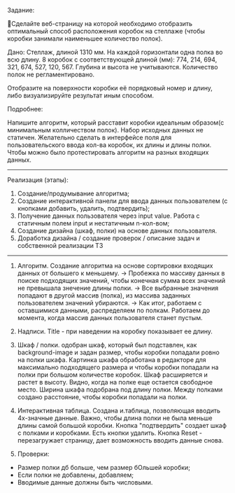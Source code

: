 Задание: 

🧩Сделайте веб-страницу на которой необходимо отобразить оптимальный способ расположения коробок на стеллаже (чтобы коробки занимали наименьшее количество полок). 

Дано: 
Стеллаж, длиной 1310 мм. На каждой горизонтали одна полка во всю длину. 
8 коробок с соответствующей длиной (мм): 774, 214, 694, 321, 674, 527, 120, 567. 
Глубина и высота не учитываются. Количество полок не регламентировано. 

Отобразите на поверхности коробки её порядковый номер и длину, либо визуализируйте результат иным способом. 

Подробнее: 

Напишите алгоритм, который расставит коробки идеальным образом(с минимальным колличеством полок). 
Набор исходных данных не статичен. 
Желательно сделать в интерфейсе поля для пользовательского ввода кол-ва коробок, их длины и длины полки.
Чтобы можно было протестировать алгоритм на разных входящих данных.

-----------------------------------------------------------------------------------------------------

Реализация (этапы):

1. Создание/продумывание алгоритма;
2. Создание интерактивной панели для ввода данных пользователем (с кнопками добавить, удалить, подтвердить);
3. Получение данных пользователя через input value. Работа с статичным полем input и нестатичным n-кол-вом;
4. Создание дизайна (шкаф, полки) на основе данных пользователя. 
5. Доработка дизайна / создание проверок / описание задач и собственной реализации ТЗ

---------------------------------------------------------
1. Алгоритм.
Создание алгоритма на основе сортировки входящих данных от большего к меньшему. -> Пробежка по массиву данных в поиске подходящих значений, чтобы конечная сумма всех значений не превышала знечение длины полки. -> Все выбранные значения попадают в другой массив (полка), из массива заданных пользователем значений убираются. -> Как итог, работаем с оставшимися данными, распределяем по полкам. Работаем до момента, когда массив данных пользователя станет пустым. 

2. Надписи.
Title - при наведении на коробку показывает ее длину. 

3. Шкаф / полки.
одобран шкаф, который был подставлен, как background-image и задан размер, чтобы коробки попадали ровно на полки шкафа. Картинка шкафа обработана в редакторе для максимально подходящего размера и чтобы коробки попадали на полки при большом количестве коробок. Шкаф расширяется и растет в высоту. Видно, когда на полке еще остается свободное место. Ширина шкафа подобрана под длину полки. Между полками создано расстояние, чтобы коробки попадали на полки.

4. Интерактивная таблица.
Создана и.таблица, позволяющая вводить 4х-значные данные.
Важно, чтобы длина полки не была меньше длины самой большой коробки. Кнопка "подтвердить" создает шкаф с полками и коробками. Есть кнопки удалить. Кнопка Reset - перезагружает страницу, дает возможность вводить данные снова.

5. Проверки:
- Размер полки дб больше, чем размер бОльшей коробки;
- Если полки не добавлены, добавляем;
- Вводимые данные должны быть числовыми.

